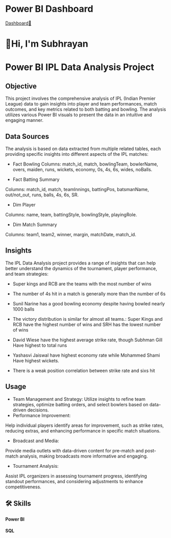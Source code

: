 # Power BI Dashboard
[Dashboard🔗](https://app.powerbi.com/view?r=eyJrIjoiZTIwYmVlZTMtZWQyMi00MzBhLWE1MzItNzIwMmVjMmY0NGM4IiwidCI6IjYwODIzNDA4LTBlYjktNGE0Zi04ZTcxLTY2MzcwYThmNjU4NSJ9&pageName=09cbe7e5d3957d3f7afb)


# 🚀Hi, I'm Subhrayan 




# Power BI IPL Data Analysis Project
## Objective
This project involves the comprehensive analysis of IPL (Indian Premier League) data to gain insights into player and team performances, match outcomes, and key metrics related to both batting and bowling. The analysis utilizes various Power BI visuals to present the data in an intuitive and engaging manner.

## Data Sources
The analysis is based on data extracted from multiple related tables, each providing specific insights into different aspects of the IPL matches:

- Fact Bowling
Columns: match_id, match, bowlingTeam, bowlerName, overs, maiden, runs, wickets, economy, 0s, 4s, 6s, wides, noBalls.

- Fact Batting Summary

Columns: match_id, match, teamInnings, battingPos, batsmanName, out/not_out, runs, balls, 4s, 6s, SR.
- Dim Player

Columns: name, team, battingStyle, bowlingStyle, playingRole.

- Dim Match Summary

Columns: team1, team2, winner, margin, matchDate, match_id.
## Insights
The IPL Data Analysis project provides a range of insights that can help better understand the dynamics of the tournament, player performance, and team strategies:


- Super kings and RCB are the teams with the most number of wins
- The number of 4s hit in a match is generally more than the number of 6s

- Sunil Narine has a good bowling economy despite having bowled nearly 1000 balls
- The victory distribution is similar for almost all teams.: Super Kings and RCB have the highest number of wins and SRH has the lowest number of wins


- David Wiese have the highest average strike rate, though Subhman Gill Have highest to total runs
- Yashasvi Jaiswal have highest economy rate while Mohammed Shami Have highest wickets.
- There is a weak position correlation between strike rate and sixs hit
## Usage
- Team Management and Strategy:
Utilize insights to refine team strategies, optimize batting orders, and select bowlers based on data-driven decisions.
- Performance Improvement:

Help individual players identify areas for improvement, such as strike rates, reducing extras, and enhancing performance in specific match situations.

- Broadcast and Media:

Provide media outlets with data-driven content for pre-match and post-match analysis, making broadcasts more informative and engaging.
- Tournament Analysis:

Assist IPL organizers in assessing tournament progress, identifying standout performances, and considering adjustments to enhance competitiveness.





 

## 🛠 Skills
#### Power BI 
#### SQL


